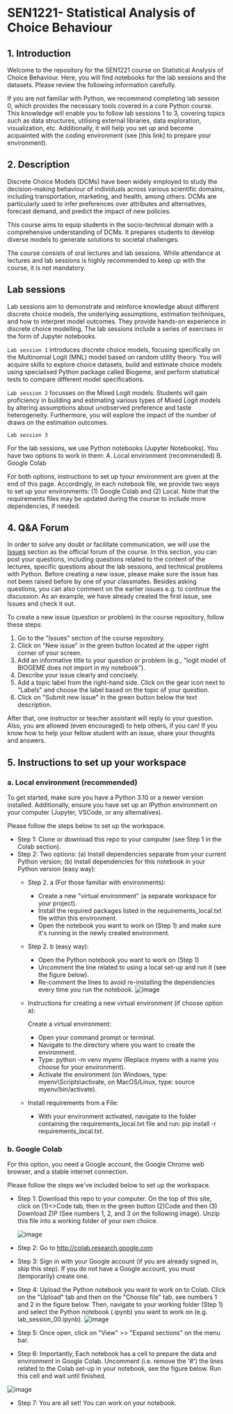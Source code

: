# SEN1221- Statistical Analysis of Choice Behaviour

## 1. Introduction

Welcome to the repository for the SEN1221 course on Statistical Analysis of Choice Behaviour. Here, you will find notebooks for the lab sessions and the datasets. Please review the following information carefully.

If you are not familiar with Python, we recommend completing lab session 0, which provides the necessary tools covered in a core Python course. This knowledge will enable you to follow lab sessions 1 to 3, covering topics such as data structures, utilising external libraries, data exploration, visualization, etc. Additionally, it will help you set up and become acquainted with the coding environment (see [this link] to prepare your environment).

## 2. Description

Discrete Choice Models (DCMs) have been widely employed to study the decision-making behaviour of individuals across various scientific domains, including transportation, marketing, and health, among others. DCMs are particularly used to infer preferences over attributes and alternatives, forecast demand, and predict the impact of new policies.

This course aims to equip students in the socio-technical domain with a comprehensive understanding of DCMs. It prepares students to develop diverse models to generate solutions to societal  challenges. 

The course consists of oral lectures and lab sessions. While attendance at lectures and lab sessions is highly recommended to keep up with the course, it is not mandatory.

## Lab sessions
Lab sessions aim to demonstrate and reinforce knowledge about different discrete choice models, the underlying assumptions, estimation techniques, and how to interpret model outcomes. They provide hands-on experience in discrete choice modelling. The lab sessions include a series of exercises in the form of Jupyter notebooks. 

`Lab session 1` introduces discrete choice models, focusing specifically on the Multinomial Logit (MNL) model based on random utility theory. You will acquire skills to explore choice datasets, build and estimate choice models using specialised Python package called Biogeme, and perform statistical tests to compare different model specifications.

`Lab session 2` focusses on the Mixed Logit models. Students will gain proficiency in building and estimating various types of Mixed Logit models by altering assumptions about unobserved preference and taste heterogeneity. Furthermore, you will explore the impact of the number of draws on the estimation outcomes. 

`Lab session 3`  

For the lab sessions, we use Python notebooks (Jupyter Notebooks). You have two options to work in them:
A. Local environment (recommended)
B. Google Colab

For both options, instructions to set up tyour environment are given at the end of this page.
Accordingly, in each notebook file, we provide two ways to set up your environments: (1) Google Colab and (2) Local. 
Note that the requirements files may be updated during the course to include more dependencies, if needed.

## 4. Q&A Forum

In order to solve any doubt or facilitate communication, we will use the [Issues](https://github.com/SEN1221TUD/2023_internal/issues) section as the official forum of the course. In this section, you can post your questions, including questions related to the content of the lectures, specific questions about the lab sessions, and technical problems with Python. Before creating a new issue, please make sure the issue has not been raised before by one of your classmates. Besides asking questions, you can also comment on the earlier issues e.g. to continue the discussion. As an example, we have already created the first issue, see Issues and check it out.

To create a new issue (question or problem) in the course repository, follow these steps:

1. Go to the "Issues" section of the course repository.
2. Click on "New issue" in the green button located at the upper right corner of your screen.
3. Add an informative title to your question or problem (e.g., "logit model of BIOGEME does not import in my notebook").
4. Describe your issue clearly and concisely. 
5. Add a topic label from the right-hand side. Click on the gear icon next to "Labels" and choose the label based on the topic of your question. 
6. Click on "Submit new issue" in the green button below the text description.

After that, one instructor or teacher assistant will reply to your question. Also, you are allowed (even encouraged) to help others, if you can! If you know how to help your fellow student with an issue, share your thoughts and answers.

## 5. Instructions to set up your workspace

### a. Local environment (recommended)

To get started, make sure you have a Python 3.10 or a newer version installed. Additionally, ensure you have set up an IPython environment on your computer (Jupyter, VSCode, or any alternatives). 

Please follow the steps below to set up the workspace.

* Step 1: Clone or download this repo to your computer (see Step 1 in the Colab section).
* Step 2: Two options: (a) Install dependencies separate from your current Python version; (b) Install dependencies for this notebook in your Python version (easy way):
    * Step 2. a (For those familiar with environments):
        * Create a new "virtual environment" (a separate workspace for your project).
        * Install the required packages listed in the requirements_local.txt file within this environment.
        * Open the notebook you want to work on (Step 1) and make sure it's running in the newly created environment.
                         
    * Step 2. b (easy way):
        * Open the Python notebook you want to work on (Step 1)
        * Uncomment the line related to using a local set-up and run it (see the figure below).
        * Re-comment the lines to avoid re-installing the dependencies every time you run the notebook.
          ![image](https://github.com/SEN1221TUD/2023_internal/assets/130387534/f99e2410-912e-45c8-819e-69200630f853)

          
    * Instructions for creating a new virtual environment (if choose option a):

      Create a virtual environment:
        * Open your command prompt or terminal.
        * Navigate to the directory where you want to create the environment.
        * Type: python -m venv myenv (Replace myenv with a name you choose for your environment).
        * Activate the environment (on Windows, type: myenv\Scripts\activate, on MacOS/Linux, type: source myenv/bin/activate).
          
    * Install requirements from a File:
        * With your environment activated, navigate to the folder containing the requirements_local.txt file and run: pip install -r requirements_local.txt.


### b. Google Colab 

For this option, you need a Google account,  the Google Chrome web browser, and a stable internet connection.

Please follow the steps we've included below to set up the workspace.

* Step 1: Download this repo to your computer. On the top of this site, click on (1)<>Code tab, then in the green button (2)Code and then (3) Download ZIP (See numbers 1, 2, and 3 on the following image). Unzip this file into a working folder of your own choice.

  ![image](https://github.com/SEN1221TUD/2023_internal/assets/130387534/eb315f01-9476-45ca-8a56-60f421695bb3)


* Step 2: Go to http://colab.research.google.com

* Step 3: Sign in with your Google account (if you are already signed in, skip this step). If you do not have a Google account, you must (temporarily) create one.

* Step 4: Upload the Python notebook you want to work on to Colab. Click on the "Upload" tab and then on the "Choose file" tab, see numbers 1 and 2 in the figure below. Then, navigate to your working folder (Step 1) and select the Python notebook (.ipynb) you want to work on (e.g. lab_session_00.ipynb).
  ![image](https://github.com/SEN1221TUD/2023_internal/assets/130387534/ec1ee58e-7d68-46e5-85e4-542c24d8b29e)
  
* Step 5: Once open, click on "View" >> "Expand sections" on the menu bar.

* Step 6: Importantly, Each notebook has a cell to prepare the data and environment in Google Colab. Uncomment (i.e. remove the '#') the lines related to the Colab set-up in your notebook, see the figure below. Run this cell and wait until finished.


![image](https://github.com/SEN1221TUD/2023_internal/assets/130387534/8e65c497-417a-4c35-9893-93a0ea4a88e0)


* Step 7: You are all set! You can work on your notebook.


   



